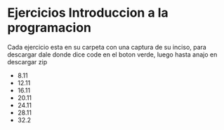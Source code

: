 # Ejercicios Introduccion a la programacion
Cada ejercicio esta en su carpeta con una captura de su inciso, para descargar dale donde dice code en el boton verde, luego hasta anajo en descargar zip

- 8.11
- 12.11
- 16.11
- 20.11
- 24.11
- 28.11
- 32.2
